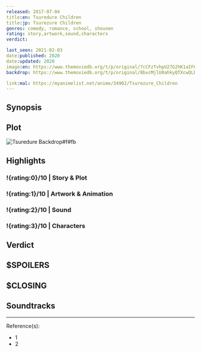 ```yaml
---
released: 2017-07-04
title:en: Tsuredure Children
title:jp: Tsurezure Children
genres: comedy, romance, school, shounen
rating: story,artwork,sound,characters
verdict:

last_seen: 2021-02-03
date:published: 2020
date:updated: 2020
image:en: https://www.themoviedb.org/t/p/original/7cCFzTvhpU27G2hK1aIFQ6DLVlJ.jpg
backdrop: https://www.themoviedb.org/t/p/original/8bvcMjlU0ahkyQTXcwQLbjJ3ZMq.jpg

link:mal: https://myanimelist.net/anime/34902/Tsurezure_Children
---
```



## Synopsis

## Plot

![Tsuredure Backdrop#f#fb](https://www.themoviedb.org/t/p/original/wVIpBQ7elYVOincJdmc71SFwnQJ.jpg "Source: TMDB")

## Highlights

### !{rating:0}/10 | Story & Plot

### !{rating:1}/10 | Artwork & Animation

### !{rating:2}/10 | Sound

### !{rating:3}/10 | Characters

## Verdict

## $SPOILERS

## $CLOSING

## Soundtracks

***
Reference(s):

- 1
- 2
